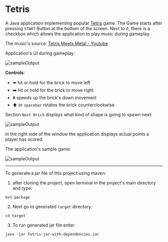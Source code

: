 # Tetris

A Java application implementing popular [Tetris](https://en.wikipedia.org/wiki/Tetris) game.
The Game starts after pressing `START` Button at the bottom of the screen. Next to it, there is a checkbox which allows the application to play music during gameplay.

The music's source: [Tetris Meets Metal - Youtube](https://www.youtube.com/watch?v=lGkyL_MF-lw)

Application's UI during gameplay:

![sampleOutput](https://sc-cdn.scaleengine.net/i/09c9f4168840a2951ee92990b65a2d66.png)


**Controls**: 
* :arrow_left: hit or hold for the brick to move left
* :arrow_right: hit or hold for the brick to move right
* :arrow_down: speeds up the brick's down movement
* :arrow_up: or `spacebar` rotates the brick counterclockwise.


Section `Next Brick` displays what kind of shape is going to spawn next:

![sampleOutput](https://sc-cdn.scaleengine.net/i/1a3b6a22d031ed250b168a3c769be00a.png)

In the right side of the window the application displays actual points a player has scored.

The application's sample game:

![sampleOutput](http://i.giphy.com/3o6ZtivxJgmGtPEAM0.gif)

---

To generate a jar file of this project using maven:
  1. after cloning the project, open terminal in the project's main directory and type:

  `mvn package`
  
  2. Next go to generated `target` directory:
  
  `cd target`
  
  3. To run generated jar file enter:
  
  `java -jar Tetris-jar-with-dependencies.jar`
